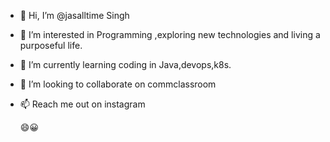- 👋 Hi, I’m @jasalltime Singh
- 👀 I’m interested in Programming ,exploring new technologies and living a purposeful life.
- 🌱 I’m currently learning coding in Java,devops,k8s.
- 💞️ I’m looking to collaborate on commclassroom
- 📫 Reach me out on instagram 

  😄😀

